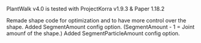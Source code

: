 PlantWalk v4.0 is tested with ProjectKorra v1.9.3 & Paper 1.18.2

Remade shape code for optimization and to have more control over the shape.
Added SegmentAmount config option. (SegmentAmount - 1 = Joint amounf of the shape.)
Added SegmentParticleAmount config option.